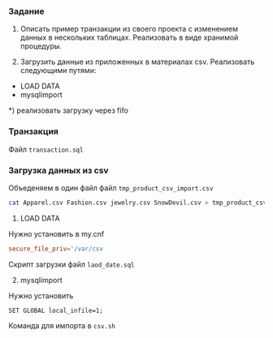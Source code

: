 ### Задание

1) Описать пример транзакции из своего проекта с изменением данных в нескольких таблицах. Реализовать в виде хранимой процедуры.

2) Загрузить данные из приложенных в материалах csv.
Реализовать следующими путями:
- LOAD DATA
- mysqlimport 

*) реализовать загрузку через fifo


### Транзакция

Файл `transaction.sql`

### Загрузка данных из csv

Объеденяем в один файл файл `tmp_product_csv_import.csv`

```sh
cat Apparel.csv Fashion.csv jewelry.csv SnowDevil.csv > tmp_product_csv_import.csv
```


1) LOAD DATA

Нужно установить в my.cnf
```cnf
secure_file_priv='/var/csv
```
 Скрипт загрузки файл `laod_date.sql`

2) mysqlimport

Нужно установить
 ```mysql
SET GLOBAL local_infile=1;
```
Команда для импорта в `csv.sh` 